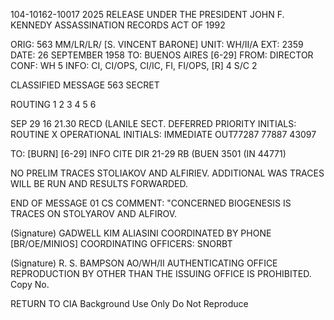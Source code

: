 104-10162-10017 2025 RELEASE UNDER THE PRESIDENT JOHN F. KENNEDY ASSASSINATION RECORDS ACT OF 1992

ORIG: 563 MM/LR/LR/
[S. VINCENT BARONE]
UNIT: WH/II/A
EXT: 2359
DATE: 26 SEPTEMBER 1958
TO: BUENOS AIRES [6-29]
FROM: DIRECTOR
CONF: WH 5
INFO: CI, CI/OPS, CI/IC, FI, FI/OPS, [R] 4 S/C 2

CLASSIFIED MESSAGE
563 SECRET

ROUTING
1 2
3 4
5 6

SEP 29 16 21.30
RECD (LANILE SECT.
DEFERRED PRIORITY INITIALS:
ROUTINE X OPERATIONAL INITIALS:
IMMEDIATE
OUT77287
77887
43097

TO: [BURN] [6-29] INFO CITE DIR
21-29
RB (BUEN 3501 (IN 44771)

NO PRELIM TRACES STOLIAKOV AND ALFIRIEV. ADDITIONAL WAS TRACES WILL BE
RUN AND RESULTS FORWARDED.

END OF MESSAGE
01
CS COMMENT: "CONCERNED BIOGENESIS IS TRACES ON STOLYAROV AND ALFIROV.

(Signature)
GADWELL KIM ALIASINI
COORDINATED BY PHONE
[BR/OE/MINIOS]
COORDINATING OFFICERS:
SNORBT

(Signature)
R. S. BAMPSON
AO/WH/II
AUTHENTICATING OFFICE
REPRODUCTION BY OTHER THAN THE ISSUING OFFICE IS PROHIBITED. Copy No.

RETURN TO CIA
Background Use Only
Do Not Reproduce
